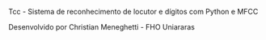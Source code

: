 Tcc - Sistema de reconhecimento de locutor e dígitos com Python e MFCC

Desenvolvido por Christian Meneghetti - FHO Uniararas
